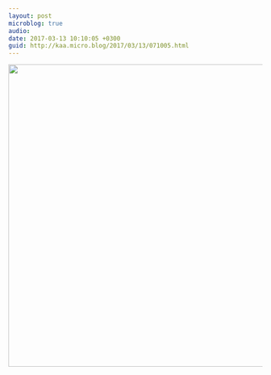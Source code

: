 ```yaml
---
layout: post
microblog: true
audio: 
date: 2017-03-13 10:10:05 +0300
guid: http://kaa.micro.blog/2017/03/13/071005.html
---
```



<img src="http://www.kaa.bz/uploads/2018/d39d5ddf3b.jpg" width="600" height="600" />
